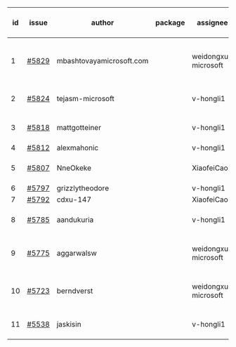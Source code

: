 | id | issue | author | package | assignee | bot advice | created date of issue | target release date | date from target |
| ------ | ------ | ------ | ------ | ------ | ------ | ------ | ------ | :-----: |
| 1 | [#5829](https://github.com/Azure/sdk-release-request/issues/5829) | mbashtovayamicrosoft.com |  | weidongxu-microsoft | new comment. Attention to inconsistent tag. | 01-15 | 02-28 |  |
| 2 | [#5824](https://github.com/Azure/sdk-release-request/issues/5824) | tejasm-microsoft |  | v-hongli1 | Attention to inconsistent tag. | 01-15 | 01-24 |  |
| 3 | [#5818](https://github.com/Azure/sdk-release-request/issues/5818) | mattgotteiner |  | v-hongli1 | Attention to inconsistent tag. | 01-13 | 02-28 |  |
| 4 | [#5812](https://github.com/Azure/sdk-release-request/issues/5812) | alexmahonic |  | v-hongli1 | HoldOn. | 01-10 | 01-24 |  |
| 5 | [#5807](https://github.com/Azure/sdk-release-request/issues/5807) | NneOkeke |  | XiaofeiCao | new issue. FirstGA. TypeSpec. | 01-09 | 01-24 |  |
| 6 | [#5797](https://github.com/Azure/sdk-release-request/issues/5797) | grizzlytheodore |  | v-hongli1 | new issue. | 01-06 | 01-24 |  |
| 7 | [#5792](https://github.com/Azure/sdk-release-request/issues/5792) | cdxu-147 |  | XiaofeiCao |  | 12-26 | 01-24 |  |
| 8 | [#5785](https://github.com/Azure/sdk-release-request/issues/5785) | aandukuria |  | v-hongli1 | new issue. new comment. | 12-16 | 01-23 |  |
| 9 | [#5775](https://github.com/Azure/sdk-release-request/issues/5775) | aggarwalsw |  | weidongxu-microsoft | new comment. FirstBeta. TypeSpec. | 12-11 | 01-24 |  |
| 10 | [#5723](https://github.com/Azure/sdk-release-request/issues/5723) | berndverst |  | weidongxu-microsoft | new comment. FirstBeta. TypeSpec. | 11-15 | 02-21 |  |
| 11 | [#5538](https://github.com/Azure/sdk-release-request/issues/5538) | jaskisin |  | v-hongli1 | FirstGA. HoldOn. TypeSpec. | 09-27 | 01-24 |  |

